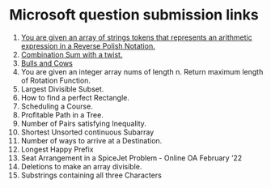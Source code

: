 # Microsoft question submission links 
1. [You are given an array of strings tokens that represents an arithmetic expression in a Reverse Polish Notation.](https://leetcode.com/problems/evaluate-reverse-polish-notation/submissions/868837704/)
2. [Combination Sum with a twist.](https://leetcode.com/problems/combination-sum-iii/submissions/868844213/)
3. [Bulls and Cows](https://leetcode.com/problems/bulls-and-cows/submissions/868851528/)
4. You are given an integer array nums of length n. Return maximum length of Rotation Function.
5. Largest Divisible Subset.
6. How to find a perfect Rectangle.
7. Scheduling a Course.
8. Profitable Path in a Tree.
9. Number of Pairs satisfying Inequality.
10. Shortest Unsorted continuous Subarray
11. Number of ways to arrive at a Destination.
12. Longest Happy Prefix
13. Seat Arrangement in a SpiceJet Problem - Online OA February ‘22
14. Deletions to make an array divisible.
15. Substrings containing all three Characters
